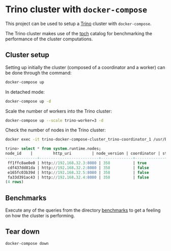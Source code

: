 Trino cluster with `docker-compose`
===================================

This project can be used to setup a [Trino](https://trino.io/) cluster with `docker-compose`.

The Trino cluster makes use of the [tpch](https://trino.io/docs/current/connector/tpch.html)
catalog for benchmarking the performance of the cluster computations.

## Cluster setup
Setting up initially the cluster (composed of a coordinator and a worker) can be done through the command:

```bash
docker-compose up
```

In detached mode:

```bash
docker-compose up -d
```


Scale the number of workers into the Trino cluster:

```bash
docker-compose up --scale trino-worker=3 -d
```


Check the number of nodes in the Trino cluster:

```bash
docker exec -it trino-docker-compose-cluster_trino-coordinator_1 /usr/bin/trino
```

```sql
trino> select * from system.runtime.nodes;
node_id    |         http_uri         | node_version | coordinator | state  
--------------+--------------------------+--------------+-------------+--------
 ff1ffc8ae0e0 | http://192.168.32.3:8080 | 358          | true        | active 
 cdf437dd81da | http://192.168.32.2:8080 | 358          | false       | active 
 e165fc03b39d | http://192.168.32.5:8080 | 358          | false       | active 
 fa33d391ac43 | http://192.168.32.4:8080 | 358          | false       | active 
(4 rows)
```


## Benchmarks

Execute any of the queries from the directory [benchmarks](benchmarks) to get a feeling on how
the cluster is performing.


## Tear down

```bash
docker-compose down
```
